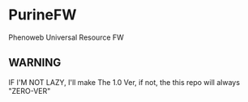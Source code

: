 # PurineFW
Phenoweb Universal Resource FW

## WARNING
IF I'M NOT LAZY, I'll make The 1.0 Ver, if not, the this repo will always "ZERO-VER"
